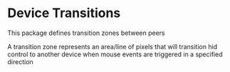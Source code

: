 # Device Transitions
This package defines transition zones between peers

A transition zone represents an area/line of pixels that will transition hid control to another 
device when mouse events are triggered in a specified direction
